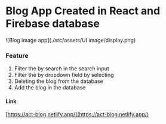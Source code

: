 # Blog App Created in React and Firebase database

![Blog image app](./src/assets/UI image/display.png)

### Feature

1. Filter the by search in the search input
2. Filter the by dropdown field by selecting
3. Deleting the blog from the database
4. Add the blog in the database

#### Link

[https://act-blog.netlify.app/](https://act-blog.netlify.app/)
